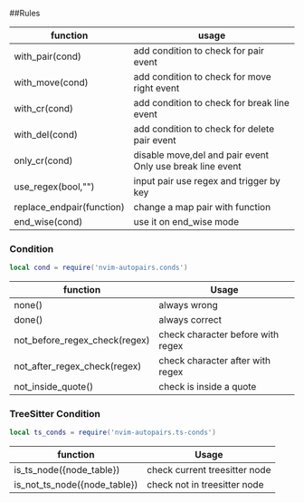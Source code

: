 ##Rules

| function                  | usage                                                     |
|---------------------------|-----------------------------------------------------------|
| with_pair(cond)           | add condition to check for pair event                     |
| with_move(cond)           | add condition to check for move right event               |
| with_cr(cond)             | add condition to check for break line event               |
| with_del(cond)            | add condition to check for delete pair event              |
| only_cr(cond)             | disable move,del and pair event Only use break line event |
| use_regex(bool,"<key>")   | input pair use regex and trigger by key                   |
| replace_endpair(function) | change a map pair with function                           |
| end_wise(cond)            | use it on end_wise mode                                   |

### Condition
```lua
local cond = require('nvim-autopairs.conds')
```
| function                      | Usage                             |
|-------------------------------|-----------------------------------|
| none()                        | always wrong                      |
| done()                        | always correct                    |
| not_before_regex_check(regex) | check character before with regex |
| not_after_regex_check(regex)  | check character after with regex  |
| not_inside_quote()            | check is inside a quote           |

### TreeSitter Condition
```lua
local ts_conds = require('nvim-autopairs.ts-conds')
```

| function                     | Usage                         |
|------------------------------|-------------------------------|
| is_ts_node({node_table})     | check current treesitter node |
| is_not_ts_node({node_table}) | check not in treesitter node  |
